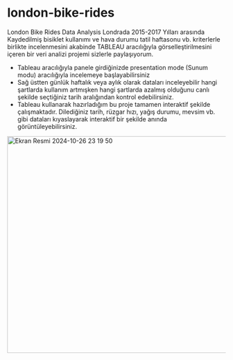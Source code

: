 # london-bike-rides
London Bike Rides Data Analysis
Londrada 2015-2017 Yılları arasında Kaydedilmiş bisiklet kullanımı ve hava durumu tatil haftasonu vb. kriterlerle birlikte incelenmesini akabinde TABLEAU aracılığıyla görselleştirilmesini içeren bir veri analizi projemi sizlerle paylaşıyorum.

 * Tableau aracılığıyla panele girdiğinizde presentation mode (Sunum modu) aracılığıyla incelemeye başlayabilirsiniz
 * Sağ üstten günlük haftalık veya aylık olarak dataları inceleyebilir hangi şartlarda kullanım artmışken hangi şartlarda azalmış olduğunu canlı şekilde seçtiğiniz tarih aralığından kontrol edebilirsiniz.
 * Tableau kullanarak hazırladığım bu proje tamamen interaktif şekilde çalışmaktadır. Dilediğiniz tarih, rüzgar hızı, yağış durumu, mevsim vb. gibi dataları kıyaslayarak interaktif bir şekilde anında görüntüleyebilirsiniz.
 
<img width="800" height="500" alt="Ekran Resmi 2024-10-26 23 19 50" src="https://github.com/user-attachments/assets/151829ce-69f5-431a-b701-338e5bdb0146">
